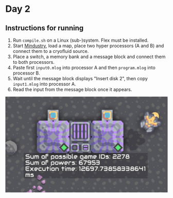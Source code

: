 # Day 2

## Instructions for running

1. Run `compile.sh` on a Linux (sub-)system. Flex must be installed.
2. Start [Mindustry](https://github.com/Anuken/Mindustry), load a map, place two hyper processors (A and B) and connect them to a cryofluid source.
3. Place a switch, a memory bank and a message block and connect them to both processors.
4. Paste first `input0.mlog` into processor A and then `program.mlog` into processor B.
5. Wait until the message block displays "Insert disk 2", then copy `input1.mlog` into processor A.
6. Read the input from the message block once it appears.

![Screenshot](./screenshot.png)